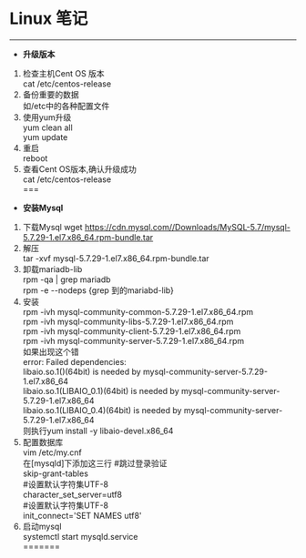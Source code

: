 # Linux 笔记
----
 - **升级版本**   
1. 检查主机Cent OS 版本   
cat /etc/centos-release   
2. 备份重要的数据   
  如/etc中的各种配置文件    
3. 使用yum升级    
    yum clean all    
    yum update    
4. 重启    
   reboot    
5. 查看Cent OS版本,确认升级成功    
   cat /etc/centos-release    
===
 - **安装Mysql**   
1. 下载Mysql
wget https://cdn.mysql.com//Downloads/MySQL-5.7/mysql-5.7.29-1.el7.x86_64.rpm-bundle.tar   
2. 解压  
tar -xvf mysql-5.7.29-1.el7.x86_64.rpm-bundle.tar    
3. 卸载mariadb-lib    
rpm -qa | grep mariadb        
rpm -e --nodeps {grep 到的mariabd-lib}   
4. 安装  
rpm -ivh mysql-community-common-5.7.29-1.el7.x86_64.rpm   
rpm -ivh mysql-community-libs-5.7.29-1.el7.x86_64.rpm   
rpm -ivh mysql-community-client-5.7.29-1.el7.x86_64.rpm   
rpm -ivh mysql-community-server-5.7.29-1.el7.x86_64.rpm  
如果出现这个错    
error: Failed dependencies:   
	libaio.so.1()(64bit) is needed by mysql-community-server-5.7.29-1.el7.x86_64   
	libaio.so.1(LIBAIO_0.1)(64bit) is needed by mysql-community-server-5.7.29-1.el7.x86_64   
	libaio.so.1(LIBAIO_0.4)(64bit) is needed by mysql-community-server-5.7.29-1.el7.x86_64   
则执行yum install  -y libaio-devel.x86_64     
5. 配置数据库       
vim /etc/my.cnf           
在[mysqld]下添加这三行
#跳过登录验证   
skip-grant-tables   
#设置默认字符集UTF-8   
character_set_server=utf8   
#设置默认字符集UTF-8   
init_connect='SET NAMES utf8'   
6. 启动mysql   
systemctl start mysqld.service          
=======


